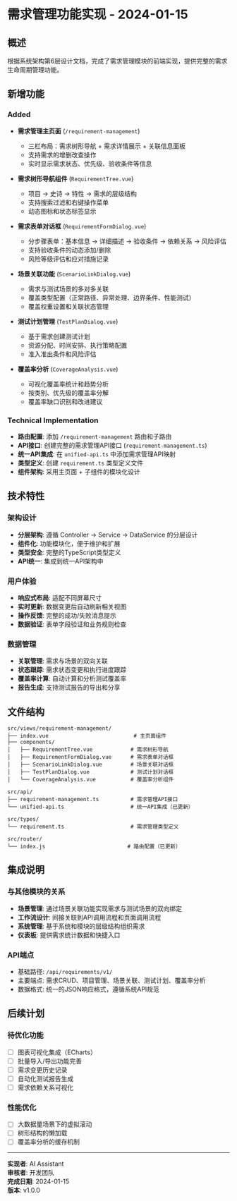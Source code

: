 # 需求管理功能实现 - 2024-01-15

## 概述

根据系统架构第6层设计文档，完成了需求管理模块的前端实现，提供完整的需求生命周期管理功能。

## 新增功能

### Added
- **需求管理主页面** (`/requirement-management`)
  - 三栏布局：需求树形导航 + 需求详情展示 + 关联信息面板
  - 支持需求的增删改查操作
  - 实时显示需求状态、优先级、验收条件等信息

- **需求树形导航组件** (`RequirementTree.vue`)
  - 项目 → 史诗 → 特性 → 需求的层级结构
  - 支持搜索过滤和右键操作菜单
  - 动态图标和状态标签显示

- **需求表单对话框** (`RequirementFormDialog.vue`)
  - 分步骤表单：基本信息 → 详细描述 → 验收条件 → 依赖关系 → 风险评估
  - 支持验收条件的动态添加/删除
  - 风险等级评估和应对措施记录

- **场景关联功能** (`ScenarioLinkDialog.vue`)
  - 需求与测试场景的多对多关联
  - 覆盖类型配置（正常路径、异常处理、边界条件、性能测试）
  - 覆盖权重设置和关联状态管理

- **测试计划管理** (`TestPlanDialog.vue`)
  - 基于需求创建测试计划
  - 资源分配、时间安排、执行策略配置
  - 准入准出条件和风险评估

- **覆盖率分析** (`CoverageAnalysis.vue`)
  - 可视化覆盖率统计和趋势分析
  - 按类别、优先级的覆盖率分解
  - 覆盖率缺口识别和改进建议

### Technical Implementation
- **路由配置**: 添加 `/requirement-management` 路由和子路由
 - **API接口**: 创建完整的需求管理API接口 (`requirement-management.ts`)
- **统一API集成**: 在 `unified-api.ts` 中添加需求管理API映射
- **类型定义**: 创建 `requirement.ts` 类型定义文件
- **组件架构**: 采用主页面 + 子组件的模块化设计

## 技术特性

### 架构设计
- **分层架构**: 遵循 Controller → Service → DataService 的分层设计
- **组件化**: 功能模块化，便于维护和扩展
- **类型安全**: 完整的TypeScript类型定义
- **API统一**: 集成到统一API架构中

### 用户体验
- **响应式布局**: 适配不同屏幕尺寸
- **实时更新**: 数据变更后自动刷新相关视图
- **操作反馈**: 完整的成功/失败消息提示
- **数据验证**: 表单字段验证和业务规则检查

### 数据管理
- **关联管理**: 需求与场景的双向关联
- **状态跟踪**: 需求状态变更和执行进度跟踪
- **覆盖率计算**: 自动计算和分析测试覆盖率
- **报告生成**: 支持测试报告的导出和分享

## 文件结构

```
src/views/requirement-management/
├── index.vue                           # 主页面组件
├── components/
│   ├── RequirementTree.vue            # 需求树形导航
│   ├── RequirementFormDialog.vue      # 需求表单对话框
│   ├── ScenarioLinkDialog.vue         # 场景关联对话框
│   ├── TestPlanDialog.vue             # 测试计划对话框
│   └── CoverageAnalysis.vue           # 覆盖率分析组件

src/api/
├── requirement-management.ts          # 需求管理API接口
└── unified-api.ts                     # 统一API集成（已更新）

src/types/
└── requirement.ts                     # 需求管理类型定义

src/router/
└── index.js                          # 路由配置（已更新）
```

## 集成说明

### 与其他模块的关系
- **场景管理**: 通过场景关联功能实现需求与测试场景的双向绑定
- **工作流设计**: 间接关联到API调用流程和页面调用流程
- **系统管理**: 基于系统和模块的层级结构组织需求
- **仪表板**: 提供需求统计数据和快捷入口

### API端点
- 基础路径: `/api/requirements/v1/`
- 主要端点: 需求CRUD、项目管理、场景关联、测试计划、覆盖率分析
- 数据格式: 统一的JSON响应格式，遵循系统API规范

## 后续计划

### 待优化功能
- [ ] 图表可视化集成（ECharts）
- [ ] 批量导入/导出功能完善
- [ ] 需求变更历史记录
- [ ] 自动化测试报告生成
- [ ] 需求依赖关系可视化

### 性能优化
- [ ] 大数据量场景下的虚拟滚动
- [ ] 树形结构的懒加载
- [ ] 覆盖率分析的缓存机制

---

**实现者**: AI Assistant  
**审核者**: 开发团队  
**完成日期**: 2024-01-15  
**版本**: v1.0.0